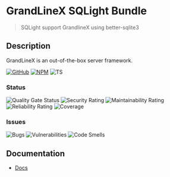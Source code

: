 # GrandLineX SQLight Bundle

> SQLight support GrandlineX using  better-sqlite3

## Description

GrandLineX is an out-of-the-box server framework.


[![GitHub](https://badge.fury.io/gh/grandlinex%2Fbundle-sqlight.svg)](https://github.com/GrandlineX/bundle-sqlight)
[![NPM](https://img.shields.io/static/v1?label=NPM&message=Package&color=red&logo=NPM)](https://www.npmjs.com/package/@grandlinex/bundle-sqlight)
![TS](https://img.shields.io/static/v1?label=Language&message=TypeScript&color=blue&logo=TypeScript)


### Status
![Quality Gate Status](https://pop.echo4.eu/api/project_badges/measure?project=GrandLineX-Bundle-SQLight&metric=alert_status)
![Security Rating](https://pop.echo4.eu/api/project_badges/measure?project=GrandLineX-Bundle-SQLight&metric=security_rating)
![Maintainability Rating](https://pop.echo4.eu/api/project_badges/measure?project=GrandLineX-Bundle-SQLight&metric=sqale_rating)
![Reliability Rating](https://pop.echo4.eu/api/project_badges/measure?project=GrandLineX-Bundle-SQLight&metric=reliability_rating)
![Coverage](https://pop.echo4.eu/api/project_badges/measure?project=GrandLineX-Bundle-SQLight&metric=coverage)

### Issues
![Bugs](https://pop.echo4.eu/api/project_badges/measure?project=GrandLineX-Bundle-SQLight&metric=bugs)
![Vulnerabilities](https://pop.echo4.eu/api/project_badges/measure?project=GrandLineX-Bundle-SQLight&metric=vulnerabilities)
![Code Smells](https://pop.echo4.eu/api/project_badges/measure?project=GrandLineX-Bundle-SQLight&metric=code_smells)

 

## Documentation 
- [Docs](https://grandlinex.github.io/docs/)
